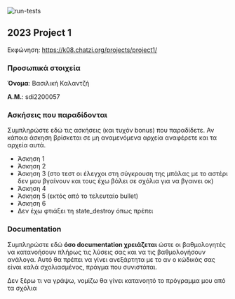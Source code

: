 ![run-tests](../../workflows/run-tests/badge.svg)

## 2023 Project 1

Εκφώνηση: https://k08.chatzi.org/projects/project1/


### Προσωπικά στοιχεία

__Όνομα__: Βασιλική Καλαντζή

__Α.Μ.__: sdi2200057

### Ασκήσεις που παραδίδονται

Συμπληρώστε εδώ τις ασκήσεις (και τυχόν bonus) που παραδίδετε. Αν κάποια άσκηση
βρίσκεται σε μη αναμενόμενα αρχεία αναφέρετε και τα αρχεία αυτά.

- Άσκηση 1
- Άσκηση 2
- Άσκηση 3 (στο τεστ οι έλεγχοι στη σύγκρουση της μπάλας με το αστέρι δεν μου βγαίνουν και τους έχω βάλει σε σχόλια για να βγαινει οκ)
- Άσκηση 4
- Άσκηση 5 (εκτός από το τελευταίο bullet)
- Άσκηση 6
- Δεν έχω φτιάξει τη state_destroy όπως πρέπει

### Documentation

Συμπληρώστε εδώ __όσο documentation χρειάζεται__ ώστε οι βαθμολογητές να
κατανοήσουν πλήρως τις λύσεις σας και να τις βαθμολογήσουν ανάλογα. Αυτό θα
πρέπει να γίνει ανεξάρτητα με το αν ο κώδικάς σας είναι καλά σχολιασμένος,
πράγμα που συνιστάται.

Δεν ξέρω τι να γράψω, νομίζω θα γίνει κατανοητό το πρόγραμμα μου από τα σχόλια
